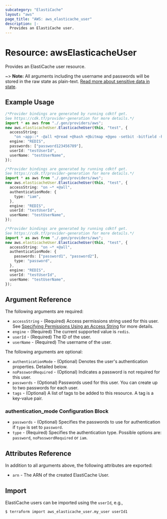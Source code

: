 ```yaml
---
subcategory: "ElastiCache"
layout: "aws"
page_title: "AWS: aws_elasticache_user"
description: |-
  Provides an ElastiCache user.
---
```


# Resource: awsElasticacheUser

Provides an ElastiCache user resource.

\~> **Note:** All arguments including the username and passwords will be stored in the raw state as plain-text.
[Read more about sensitive data in state](https://www.terraform.io/docs/state/sensitive-data.html).

## Example Usage

```typescript
/*Provider bindings are generated by running cdktf get.
See https://cdk.tf/provider-generation for more details.*/
import * as aws from "./.gen/providers/aws";
new aws.elasticacheUser.ElasticacheUser(this, "test", {
  accessString:
    "on ~app::* -@all +@read +@hash +@bitmap +@geo -setbit -bitfield -hset -hsetnx -hmset -hincrby -hincrbyfloat -hdel -bitop -geoadd -georadius -georadiusbymember",
  engine: "REDIS",
  passwords: ["password123456789"],
  userId: "testUserId",
  userName: "testUserName",
});

```

```typescript
/*Provider bindings are generated by running cdktf get.
See https://cdk.tf/provider-generation for more details.*/
import * as aws from "./.gen/providers/aws";
new aws.elasticacheUser.ElasticacheUser(this, "test", {
  accessString: "on ~* +@all",
  authenticationMode: {
    type: "iam",
  },
  engine: "REDIS",
  userId: "testUserId",
  userName: "testUserName",
});

```

```typescript
/*Provider bindings are generated by running cdktf get.
See https://cdk.tf/provider-generation for more details.*/
import * as aws from "./.gen/providers/aws";
new aws.elasticacheUser.ElasticacheUser(this, "test", {
  accessString: "on ~* +@all",
  authenticationMode: {
    passwords: ["password1", "password2"],
    type: "password",
  },
  engine: "REDIS",
  userId: "testUserId",
  userName: "testUserName",
});

```

## Argument Reference

The following arguments are required:

* `accessString` - (Required) Access permissions string used for this user. See [Specifying Permissions Using an Access String](https://docs.aws.amazon.com/AmazonElastiCache/latest/red-ug/Clusters.RBAC.html#Access-string) for more details.
* `engine` - (Required) The current supported value is `redis`.
* `userId` - (Required) The ID of the user.
* `userName` - (Required) The username of the user.

The following arguments are optional:

* `authenticationMode` - (Optional) Denotes the user's authentication properties. Detailed below.
* `noPasswordRequired` - (Optional) Indicates a password is not required for this user.
* `passwords` - (Optional) Passwords used for this user. You can create up to two passwords for each user.
* `tags` - (Optional) A list of tags to be added to this resource. A tag is a key-value pair.

### authentication\_mode Configuration Block

* `passwords` - (Optional) Specifies the passwords to use for authentication if `type` is set to `password`.
* `type` - (Required) Specifies the authentication type. Possible options are: `password`, `noPasswordRequired` or `iam`.

## Attributes Reference

In addition to all arguments above, the following attributes are exported:

* `arn` - The ARN of the created ElastiCache User.

## Import

ElastiCache users can be imported using the `userId`, e.g.,

```console
$ terraform import aws_elasticache_user.my_user userId1
```
